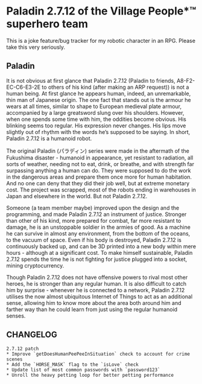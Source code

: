 # Paladin 2.7.12 of the Village People*™ superhero team

This is a joke feature/bug tracker for my robotic character in an RPG. Please take this very seriously.

## Paladin

It is not obvious at first glance that Paladin 2.7.12 (Paladin to friends, A8-F2-EC-C6-E3-2E to others of his kind (after making an ARP request)) is not a human being. At first glance he appears human, indeed, an unremarkable, thin man of Japanese origin. The one fact that stands out is the armour he wears at all times, similar to shape to European medieval plate armour, accompanied by a large greatsword slung over his shoulders. However, when one spends some time with him, the oddities become obvious. His blinking seems too regular. His expression never changes. His lips move slightly out of rhythm with the words he’s supposed to be saying. In short, Paladin 2.7.12 is a humanoid robot.

The original Paladin (パラディン) series were made in the aftermath of the Fukushima disaster - humanoid in appearance, yet resistant to radiation, all sorts of weather, needing not to eat, drink, or breathe, and with strength far surpassing anything a human can do. They were supposed to do the work in the dangerous areas and prepare them once more for human habitation. And no one can deny that they did their job well, but at extreme monetary cost. The project was scrapped, most of the robots ending in warehouses in Japan and elsewhere in the world. But not Paladin 2.7.12.

Someone (a team member maybe) improved upon the design and the programming, and made Paladin 2.7.12 an instrument of justice. Stronger than other of his kind, more prepared for combat, far more resistant to damage, he is an unstoppable soldier in the armies of good. As a machine he can survive in almost any environment, from the bottom of the oceans, to the vacuum of space. Even if his body is destroyed, Paladin 2.7.12 is continuously backed up, and can be 3D printed into a new body within mere hours - although at a significant cost. To make himself sustainable, Paladin 2.7.12 spends the time he is not fighting for justice plugged into a socket, mining cryptocurrency.

Though Paladin 2.7.12 does not have offensive powers to rival most other heroes, he is stronger than any regular human. It is also difficult to catch him by surprise - whenever he is connected to a network, Paladin 2.7.12 utilises the now almost ubiquitous Internet of Things to act as an additional sense, allowing him to know more about the area both around him and farther way than he could learn from just using the regular humanoid senses. 

## CHANGELOG
```
2.7.12 patch
* Improve `getDoesHumanPeePeeInSituation` check to account for crime scenes
* Add the `HORSE_MASK` flag to the `isLove` check
* Update list of most common passwords with `password123`
* Unroll the heavy petting loop for better petting performance
```
